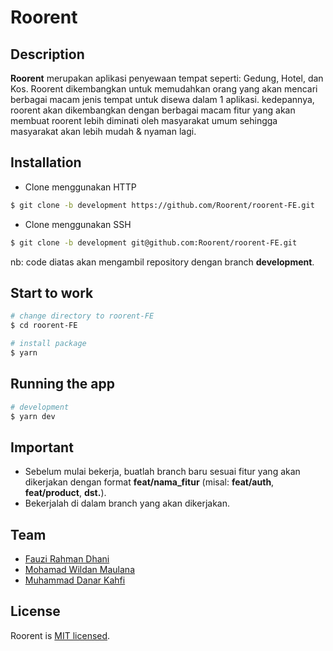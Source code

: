 <p align="center">
  <h1> Roorent </h1>
</p>

## Description

<b>Roorent</b> merupakan aplikasi penyewaan tempat seperti: Gedung, Hotel, dan Kos. Roorent dikembangkan untuk memudahkan orang yang akan mencari berbagai macam jenis tempat untuk disewa dalam 1 aplikasi. kedepannya, roorent akan dikembangkan dengan berbagai macam fitur yang akan membuat roorent lebih diminati oleh masyarakat umum sehingga masyarakat akan lebih mudah & nyaman lagi.

## Installation

- Clone menggunakan HTTP

```bash
$ git clone -b development https://github.com/Roorent/roorent-FE.git
```

- Clone menggunakan SSH

```bash
$ git clone -b development git@github.com:Roorent/roorent-FE.git
```

nb: code diatas akan mengambil repository dengan branch <b>development</b>.

## Start to work

```bash
# change directory to roorent-FE
$ cd roorent-FE

# install package
$ yarn
```

## Running the app

```bash
# development
$ yarn dev
```

## Important

- Sebelum mulai bekerja, buatlah branch baru sesuai fitur yang akan dikerjakan dengan format <b>feat/nama_fitur</b> (misal: <b>feat/auth</b>, <b>feat/product</b>, <b>dst.</b>).
- Bekerjalah di dalam branch yang akan dikerjakan.

## Team

- [Fauzi Rahman Dhani](https://github.com/Fauzi0309)
- [Mohamad Wildan Maulana](https://github.com/molasecdev)
- [Muhammad Danar Kahfi](https://github.com/DanarKahfi)

## License

Roorent is [MIT licensed](LICENSE).
